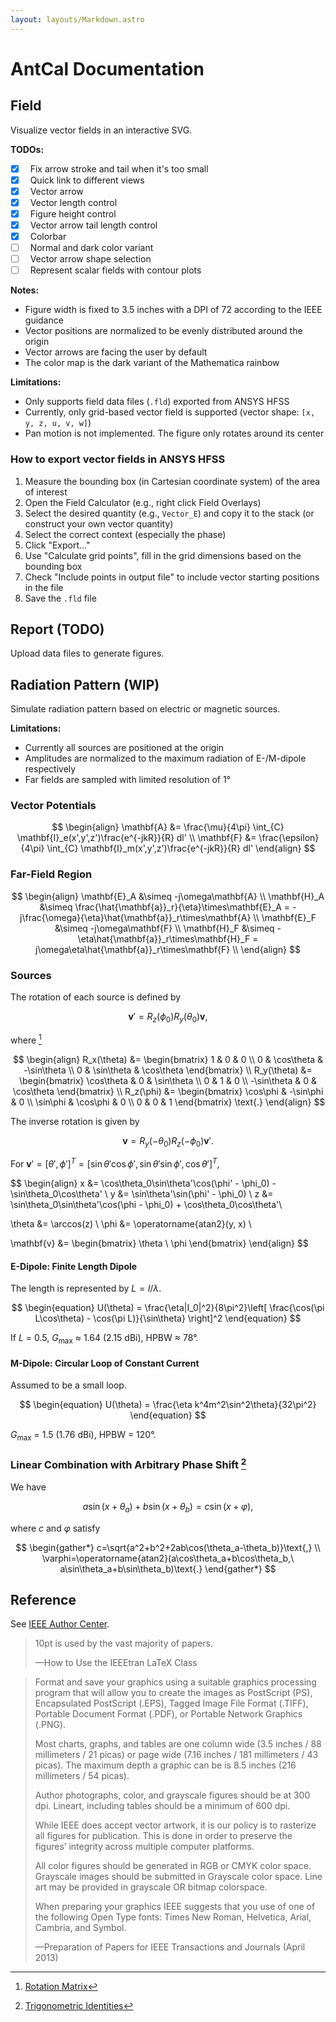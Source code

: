 ```yaml
---
layout: layouts/Markdown.astro
---
```


# AntCal Documentation

## Field

Visualize vector fields in an interactive SVG.

**TODOs:**

- [x] &nbsp; Fix arrow stroke and tail when it's too small
- [x] &nbsp; Quick link to different views
- [x] &nbsp; Vector arrow
- [x] &nbsp; Vector length control
- [x] &nbsp; Figure height control
- [x] &nbsp; Vector arrow tail length control
- [x] &nbsp; Colorbar
- [ ] &nbsp; Normal and dark color variant
- [ ] &nbsp; Vector arrow shape selection
- [ ] &nbsp; Represent scalar fields with contour plots

**Notes:**

- Figure width is fixed to 3.5 inches with a DPI of 72 according to the IEEE guidance
- Vector positions are normalized to be evenly distributed around the origin
- Vector arrows are facing the user by default
- The color map is the dark variant of the Mathematica rainbow

**Limitations:**

- Only supports field data files (`.fld`) exported from ANSYS HFSS
- Currently, only grid-based vector field is supported (vector shape: `[x, y, z, u, v, w]`)
- Pan motion is not implemented. The figure only rotates around its center

### How to export vector fields in ANSYS HFSS

1. Measure the bounding box (in Cartesian coordinate system) of the area of interest
2. Open the Field Calculator (e.g., right click Field Overlays)
3. Select the desired quantity (e.g., `Vector_E`) and copy it to the stack (or construct your own vector quantity)
4. Select the correct context (especially the phase)
5. Click "Export..."
6. Use "Calculate grid points", fill in the grid dimensions based on the bounding box
7. Check "Include points in output file" to include vector starting positions in the file
8. Save the `.fld` file

## Report (TODO)

Upload data files to generate figures.

## Radiation Pattern (WIP)

Simulate radiation pattern based on electric or magnetic sources.

**Limitations:**

- Currently all sources are positioned at the origin
- Amplitudes are normalized to the maximum radiation of E-/M-dipole respectively
- Far fields are sampled with limited resolution of 1°

### Vector Potentials

$$
\begin{align}
\mathbf{A} &= \frac{\mu}{4\pi} \int_{C} \mathbf{I}_e(x',y',z')\frac{e^{-jkR}}{R} dl' \\
\mathbf{F} &= \frac{\epsilon}{4\pi} \int_{C} \mathbf{I}_m(x',y',z')\frac{e^{-jkR}}{R} dl'
\end{align}
$$

### Far-Field Region

$$
\begin{align}
\mathbf{E}_A &\simeq -j\omega\mathbf{A} \\
\mathbf{H}_A &\simeq \frac{\hat{\mathbf{a}}_r}{\eta}\times\mathbf{E}_A
= -j\frac{\omega}{\eta}\hat{\mathbf{a}}_r\times\mathbf{A} \\
\mathbf{E}_F &\simeq -j\omega\mathbf{F} \\
\mathbf{H}_F &\simeq -\eta\hat{\mathbf{a}}_r\times\mathbf{H}_F
= j\omega\eta\hat{\mathbf{a}}_r\times\mathbf{F} \\
\end{align}
$$

### Sources

The rotation of each source is defined by

$$
\begin{equation}
\mathbf{v}' = R_z(\phi_0)R_y(\theta_0)\mathbf{v}
\text{,}
\end{equation}
$$

where [^rotation]

$$
\begin{align}
R_x(\theta) &=
\begin{bmatrix}
1 & 0 & 0 \\
0 & \cos\theta & -\sin\theta \\
0 & \sin\theta & \cos\theta
\end{bmatrix} \\
R_y(\theta) &=
\begin{bmatrix}
\cos\theta & 0 & \sin\theta \\
0 & 1 & 0 \\
-\sin\theta & 0 & \cos\theta
\end{bmatrix} \\
R_z(\phi) &=
\begin{bmatrix}
\cos\phi & -\sin\phi & 0 \\
\sin\phi & \cos\phi & 0 \\
0 & 0 & 1
\end{bmatrix}
\text{.}
\end{align}
$$

The inverse rotation is given by

$$
\begin{equation}
\mathbf{v} = R_y(-\theta_0)R_z(-\phi_0)\mathbf{v}'
\text{.}
\end{equation}
$$

For $\mathbf{v}'
= [\theta', \phi']^T
= [\sin\theta'\cos\phi', \sin\theta'\sin\phi', \cos\theta']^T$,

$$
\begin{align}
x &= \cos\theta_0\sin\theta'\cos(\phi' - \phi_0) - \sin\theta_0\cos\theta' \\
y &= \sin\theta'\sin(\phi' - \phi_0) \\
z &= \sin\theta_0\sin\theta'\cos(\phi - \phi_0) + \cos\theta_0\cos\theta'\\

\theta &= \arccos(z) \\
\phi &= \operatorname{atan2}(y, x) \\

\mathbf{v} &=
\begin{bmatrix}
\theta \\ \phi
\end{bmatrix}
\end{align}
$$

[^rotation]: [Rotation Matrix](https://en.wikipedia.org/wiki/Rotation_matrix#In_three_dimensions)

#### E-Dipole: Finite Length Dipole

The length is represented by $L = l/\lambda$.

$$
\begin{equation}
U(\theta) = \frac{\eta|I_0|^2}{8\pi^2}\left[
\frac{\cos(\pi L\cos\theta) - \cos(\pi L)}{\sin\theta}
\right]^2
\end{equation}
$$

If $L$ = 0.5, $G_{\text{max}}$ ≈ 1.64 (2.15 dBi), HPBW ≈ 78°.

#### M-Dipole: Circular Loop of Constant Current

Assumed to be a small loop.

$$
\begin{equation}
U(\theta) = \frac{\eta k^4m^2\sin^2\theta}{32\pi^2}
\end{equation}
$$

$G_{\text{max}}$ = 1.5 (1.76 dBi), HPBW = 120°.

### Linear Combination with Arbitrary Phase Shift [^wikipedia]

We have

$$
a\sin(x+\theta_a)+b\sin(x+\theta_b)=c\sin(x+\varphi)\text{,}
$$

where $c$ and $\varphi$ satisfy

$$
\begin{gather*}
c=\sqrt{a^2+b^2+2ab\cos(\theta_a-\theta_b)}\text{,} \\
\varphi=\operatorname{atan2}(a\cos\theta_a+b\cos\theta_b,\ a\sin\theta_a+b\sin\theta_b)\text{.}
\end{gather*}
$$

[^wikipedia]: [Trigonometric Identities](https://en.wikipedia.org/wiki/List_of_trigonometric_identities#Arbitrary_phase_shift)

## Reference

See [IEEE Author Center](https://journals.ieeeauthorcenter.ieee.org).

> 10pt is used by the vast majority of papers.
>
> —How to Use the IEEEtran LaTeX Class

> Format and save your graphics using a suitable
> graphics processing program that will allow
> you to create the images as PostScript (PS),
> Encapsulated PostScript (.EPS),
> Tagged Image File Format (.TIFF),
> Portable Document Format (.PDF),
> or Portable Network Graphics (.PNG).
>
> Most charts, graphs, and tables are one column wide
> (3.5 inches / 88 millimeters / 21 picas)
> or page wide (7.16 inches / 181 millimeters / 43 picas).
> The maximum depth a graphic can be is 8.5 inches
> (216 millimeters / 54 picas).
>
> Author photographs, color, and grayscale figures
> should be at 300 dpi.
> Lineart, including tables should be a minimum
> of 600 dpi.
>
> While IEEE does accept vector artwork,
> it is our policy is to rasterize
> all figures for publication.
> This is done in order to preserve the
> figures’ integrity across multiple computer platforms.
>
> All color figures should be generated in RGB
> or CMYK color space.
> Grayscale images should be submitted in
> Grayscale color space.
> Line art may be provided in grayscale
> OR bitmap colorspace.
>
> When preparing your graphics IEEE suggests
> that you use of one of the
> following Open Type fonts:
> Times New Roman, Helvetica, Arial, Cambria, and Symbol.
>
> —Preparation of Papers for IEEE Transactions and Journals (April 2013)

$$
$$
